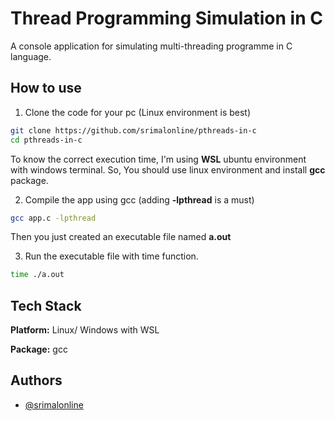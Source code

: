 # Thread Programming Simulation in C
A console application for simulating multi-threading programme in C language. 

## How to use

1. Clone the code for your pc (Linux environment is best)

```bash
git clone https://github.com/srimalonline/pthreads-in-c
cd pthreads-in-c
```
To know the correct execution time, I'm using **WSL** ubuntu environment with windows terminal.
So, You should use linux environment and install **gcc** package.

2. Compile the app using gcc (adding **-lpthread** is a must)

```bash
gcc app.c -lpthread
```
Then you just created an executable file named **a.out**

3. Run the executable file with time function.

```bash
time ./a.out
```
## Tech Stack

**Platform:** Linux/ Windows with WSL

**Package:** gcc


## Authors

- [@srimalonline](https://www.github.com/srimalonline)
